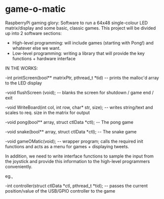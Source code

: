 game-o-matic
============

RaspberryPi gaming glory: Software to run a 64x48 single-colour LED matrix/display and some basic, classic games. This project will be divided up into 2 software sections:
- High-level programming: will include games (starting with Pong!) and whatever else we want.
- Low-level programming: writing a library that will provide the key functions + hardware interface

IN THE WORKS:

-int printScreen(bool** matrixPtr, pthread_t *tid) -- prints the malloc'd array to the LED display

-void flushScreen (void); -- blanks the screen for shutdown / game end / exit

-void WriteBoard(int col, int row, char* str, size); -- writes string/text and scales to req. size in the matrix for output

-void pong(bool** array, struct ctlData *ctl); -- The pong game

-void snake(bool** array, struct ctlData *ctl); -- The snake game

-void gameOMatic(void); -- wrapper program; calls the required init functions and acts as a menu for games + displaying tweets.


In addition, we need to write interface functions to sample the input from the joystick and provide this information to the high-level programmers conveniently.

eg.,

-int controller(struct ctlData *ctl, pthread_t *tid); -- passes the current position/value of the USB/GPIO controller to the game
